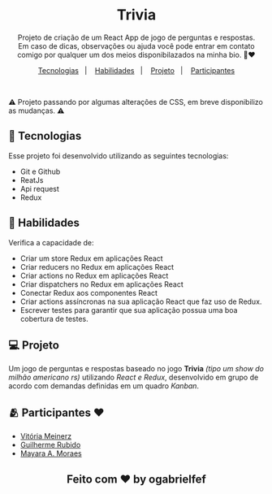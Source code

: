 <h1 align="center"> Trivia </h1>

<p align="center">
Projeto de criação de um React App de jogo de perguntas e respostas.
<br/>
Em caso de dicas, observações ou ajuda você pode entrar em contato comigo por qualquer um dos meios disponibilazados na minha bio. 🙂❤️
</p>

<p align="center">
  <a href="#-tecnologias">Tecnologias</a>&nbsp;&nbsp;&nbsp;|&nbsp;&nbsp;&nbsp;
  <a href="#-Habilidades">Habilidades</a>&nbsp;&nbsp;&nbsp;|&nbsp;&nbsp;&nbsp;
  <a href="#-projeto">Projeto</a>&nbsp;&nbsp;&nbsp;|&nbsp;&nbsp;&nbsp;
  <a href="#-Participantes">Participantes</a>
</p>

<br>

⚠️ Projeto passando por algumas alterações de CSS, em breve disponibilizo as mudanças. ⚠️
<!-- <p align="center">
  <img alt="projeto DevLinks" src="./assets/Capa.jpg" width="100%">
</p> -->

## 🚀 Tecnologias

Esse projeto foi desenvolvido utilizando as seguintes tecnologias:

- Git e Github
- ReatJs
- Api request
- Redux

## 🚀 Habilidades

Verifica a capacidade de:
- Criar um store Redux em aplicações React
- Criar reducers no Redux em aplicações React
- Criar actions no Redux em aplicações React
- Criar dispatchers no Redux em aplicações React
- Conectar Redux aos componentes React
- Criar actions assíncronas na sua aplicação React que faz uso de Redux.
- Escrever testes para garantir que sua aplicação possua uma boa cobertura de testes.

## 💻 Projeto

Um jogo de perguntas e respostas baseado no jogo **Trivia** _(tipo um show do milhão americano rs)_ utilizando _React e Redux_, desenvolvido em grupo de acordo com demandas definidas em um quadro _Kanban_.

## 🫂 Participantes ❤️

- <a href="https://github.com/calvitoria">Vitória Meinerz</a></br>
- <a href="https://github.com/GuilhermeRubido">Guilherme Rubido</a></br>
- <a href="https://github.com/mayaraujom">Mayara A. Moraes</a>

<h2 align="center">Feito com ♥ by ogabrielfef</h2>